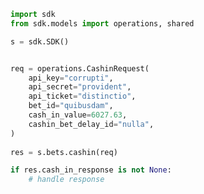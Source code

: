 <!-- Start SDK Example Usage -->
```python
import sdk
from sdk.models import operations, shared

s = sdk.SDK()


req = operations.CashinRequest(
    api_key="corrupti",
    api_secret="provident",
    api_ticket="distinctio",
    bet_id="quibusdam",
    cash_in_value=6027.63,
    cashin_bet_delay_id="nulla",
)
    
res = s.bets.cashin(req)

if res.cash_in_response is not None:
    # handle response
```
<!-- End SDK Example Usage -->